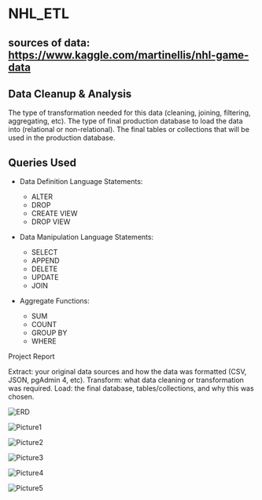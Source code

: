 # NHL_ETL

## sources of data: https://www.kaggle.com/martinellis/nhl-game-data

## Data Cleanup & Analysis

The type of transformation needed for this data (cleaning, joining, filtering, aggregating, etc).
The type of final production database to load the data into (relational or non-relational).
The final tables or collections that will be used in the production database.

## Queries Used
* Data Definition Language Statements:
  * ALTER 
  * DROP
  * CREATE VIEW
  * DROP VIEW
  
* Data Manipulation Language Statements: 
  * SELECT
  * APPEND
  * DELETE
  * UPDATE
  * JOIN
  
 * Aggregate Functions: 
   * SUM 
   * COUNT
   * GROUP BY 
   * WHERE 

Project Report

Extract: your original data sources and how the data was formatted (CSV, JSON, pgAdmin 4, etc).
Transform: what data cleaning or transformation was required.
Load: the final database, tables/collections, and why this was chosen.

![ERD](https://user-images.githubusercontent.com/49255104/71630345-07a61580-2bc8-11ea-9d96-4ddbec818604.png)

![Picture1](https://user-images.githubusercontent.com/49255104/71630374-391ee100-2bc8-11ea-89df-9780610a9787.png)



![Picture2](https://user-images.githubusercontent.com/49255104/71630377-3c19d180-2bc8-11ea-874d-e17121bd4c78.png)



![Picture3](https://user-images.githubusercontent.com/49255104/71630379-3e7c2b80-2bc8-11ea-8a68-4d1d098ef45b.png)



![Picture4](https://user-images.githubusercontent.com/49255104/71630382-4045ef00-2bc8-11ea-96be-61b6ebe634a2.png)



![Picture5](https://user-images.githubusercontent.com/49255104/71630387-420fb280-2bc8-11ea-8106-b1f7fc32e896.png)
